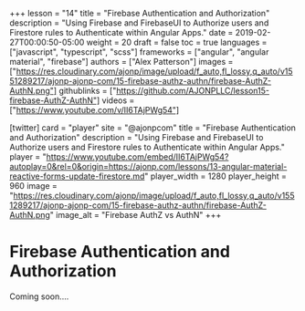 +++
lesson = "14"
title = "Firebase Authentication and Authorization"
description = "Using Firebase and FirebaseUI to Authorize users and Firestore rules to Authenticate within Angular Apps."
date = 2019-02-27T00:00:50-05:00
weight = 20
draft = false
toc = true
languages = ["javascript", "typescript", "scss"]
frameworks = ["angular", "angular material", "firebase"]
authors = ["Alex Patterson"]
images = ["https://res.cloudinary.com/ajonp/image/upload/f_auto,fl_lossy,q_auto/v1551289217/ajonp-ajonp-com/15-firebase-authz-authn/firebase-AuthZ-AuthN.png"]
githublinks = ["https://github.com/AJONPLLC/lesson15-firebase-AuthZ-AuthN"]
videos = ["https://www.youtube.com/v/II6TAjPWg54"]

[twitter]
  card = "player"
  site = "@ajonpcom"
  title = "Firebase Authentication and Authorization"
description = "Using Firebase and FirebaseUI to Authorize users and Firestore rules to Authenticate within Angular Apps."
  player = "https://www.youtube.com/embed/II6TAjPWg54?autoplay=0&rel=0&origin=https://ajonp.com/lessons/13-angular-material-reactive-forms-update-firestore.md"
  player_width = 1280
  player_height = 960
  image = "https://res.cloudinary.com/ajonp/image/upload/f_auto,fl_lossy,q_auto/v1551289217/ajonp-ajonp-com/15-firebase-authz-authn/firebase-AuthZ-AuthN.png"
  image_alt = "Firebase AuthZ vs AuthN"
+++

# Firebase Authentication and Authorization

Coming soon....